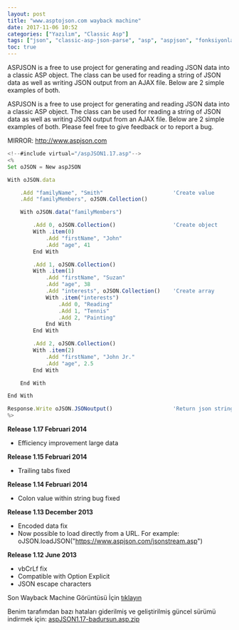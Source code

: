 ```yaml
---
layout: post
title: "www.asptojson.com wayback machine"
date: 2017-11-06 10:52
categories: ["Yazılım", "Classic Asp"]
tags: ["json", "classic-asp-json-parse", "asp", "aspjson", "fonksiyonlar", "functions"]
toc: true
---
```


ASPJSON is a free to use project for generating and reading JSON data into a classic ASP object. The class can be used for reading a string of JSON data as well as writing JSON output from an AJAX file. Below are 2 simple examples of both.

ASPJSON is a free to use project for generating and reading JSON data into a classic ASP object. The class can be used for reading a string of JSON data as well as writing JSON output from an AJAX file. Below are 2 simple examples of both. Please feel free to give feedback or to report a bug.

MIRROR: http://www.aspjson.com

```javascript
<!--#include virtual="/aspJSON1.17.asp"-->
<%
Set oJSON = New aspJSON

With oJSON.data

    .Add "familyName", "Smith"                      'Create value
    .Add "familyMembers", oJSON.Collection()

    With oJSON.data("familyMembers")

        .Add 0, oJSON.Collection()                  'Create object
        With .item(0)
            .Add "firstName", "John"
            .Add "age", 41
        End With

        .Add 1, oJSON.Collection()
        With .item(1)
            .Add "firstName", "Suzan"
            .Add "age", 38
            .Add "interests", oJSON.Collection()    'Create array
            With .item("interests")
                .Add 0, "Reading"
                .Add 1, "Tennis"
                .Add 2, "Painting"
            End With
        End With

        .Add 2, oJSON.Collection()
        With .item(2)
            .Add "firstName", "John Jr."
            .Add "age", 2.5
        End With

    End With

End With

Response.Write oJSON.JSONoutput()                   'Return json string
%>
```

**Release 1.17 Februari 2014**
- Efficiency improvement large data

**Release 1.15 Februari 2014**
- Trailing tabs fixed

**Release 1.14 Februari 2014**
- Colon value within string bug fixed

**Release 1.13 December 2013**
- Encoded data fix
- Now possible to load directly from a URL.
For example: oJSON.loadJSON("https://www.aspjson.com/jsonstream.asp")

**Release 1.12 June 2013**
- vbCrLf fix
- Compatible with Option Explicit
- JSON escape characters

Son Wayback Machine Görüntüsü İçin [tıklayın](https://web.archive.org/web/20160620154733/http://www.aspjson.com:80/)

Benim tarafımdan bazı hataları giderilmiş ve geliştirilmiş güncel sürümü indirmek için: [aspJSON1.17-badursun.asp.zip](https://drive.google.com/file/d/1ephhFyO44BNlp3B6v1BVKc7pLqjJvlRg/view?usp=sharing)